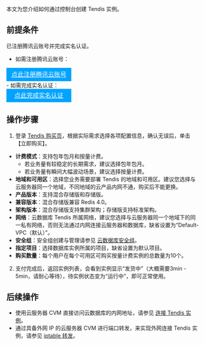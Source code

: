 本文为您介绍如何通过控制台创建 Tendis 实例。

## 前提条件
已注册腾讯云账号并完成实名认证。
- 如需注册腾讯云账号：
<div style="background-color:#00A4FF; width: 170px; height: 35px; line-height:35px; text-align:center;"><a href="https://cloud.tencent.com/register?s_url=https%3A%2F%2Fcloud.tencent.com%2F" target="_blank"  style="color: white; font-size:16px;" hotrep="document.guide.3128.btn1">点此注册腾讯云账号</a></div>
- 如需完成实名认证：
<div style="background-color:#00A4FF; width: 170px; height: 35px; line-height:35px; text-align:center;"><a href="https://console.cloud.tencent.com/developer" target="_blank"  style="color: white; font-size:16px;"  hotrep="document.guide.3128.btn2">点此完成实名认证</a></div>

## 操作步骤
1. 登录 [Tendis 购买页](https://buy.cloud.tencent.com/tendis)，根据实际需求选择各项配置信息，确认无误后，单击【立即购买】。
 - **计费模式**：支持包年包月和按量计费。
    - 若业务量有较稳定的长期需求，建议选择包年包月。
    - 若业务量有瞬间大幅波动场景，建议选择按量计费。
 - **地域和可用区**：选择您业务需要部署 Tendis 的地域和可用区。建议您选择与云服务器同一个地域，不同地域的云产品内网不通，购买后不能更换。
 - **产品版本**：支持混合存储版和存储版。
 - **兼容版本**：混合存储版兼容 Redis 4.0。
 - **架构版本**：混合存储版支持集群架构；存储版支持标准架构。
 - **网络**：云数据库 Tendis 所属网络，建议您选择与云服务器同一个地域下的同一私有网络，否则无法通过内网连接云服务器和数据库，缺省设置为“Default-VPC（默认）”。
 - **安全组**：安全组创建与管理请参见 [云数据库安全组](https://cloud.tencent.com/document/product/1363/50948)。
 - **指定项目**：选择数据库实例所属的项目，缺省设置为默认项目。
 - **购买数量**：每个用户在每个可用区可购买按量计费实例的总数量为10个。
2. 支付完成后，返回实例列表，会看到实例显示“发货中”（大概需要3min - 5min，请耐心等待），待实例状态变为“运行中”，即可正常使用。


## 后续操作
- 使用云服务器 CVM 直接访问云数据库的内网地址，请参见 [连接 Tendis 实例](https://cloud.tencent.com/document/product/1363/50907)。
- 通过具备外网 IP 的云服务器 CVM 进行端口转发，来实现外网连接 Tendis 实例，请参见 [iptable 转发](https://cloud.tencent.com/document/product/1363/50908)。
